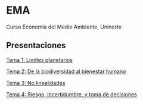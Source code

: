 # EMA
Curso Economía del Medio Ambiente, Uninorte

## Presentaciones

[Tema 1: Límites planetarios](https://uninorte-my.sharepoint.com/:b:/g/personal/andresmv_uninorte_edu_co/EW4bMKjsuPtKsOo9CsBOR8kBxeWRY15WCAR__uROypzqkQ?e=iYLQwh)

[Tema 2: De la biodiversidad al bienestar humano](https://uninorte-my.sharepoint.com/:b:/g/personal/andresmv_uninorte_edu_co/ERYKIXdrDkZFg6f0MIzyapcB9_yL27szspWYueTF1ySlBA?e=V3gNJg)

[Tema 3: No linealidades](https://uninorte-my.sharepoint.com/:b:/g/personal/andresmv_uninorte_edu_co/EXYRJGlZkfNHqrtNvWi6XbgBMWbFhQVWj8x-gNef5PgxXg?e=OzgfzG)

[Tema 4: Riesgo, incertidumbre, y toma de decisiones](https://uninorte-my.sharepoint.com/:b:/g/personal/andresmv_uninorte_edu_co/EQdBjFOJgoFIjCqPL_VImCEB__wioXLthGnrKqISXJXNFA?e=YawTHE)
